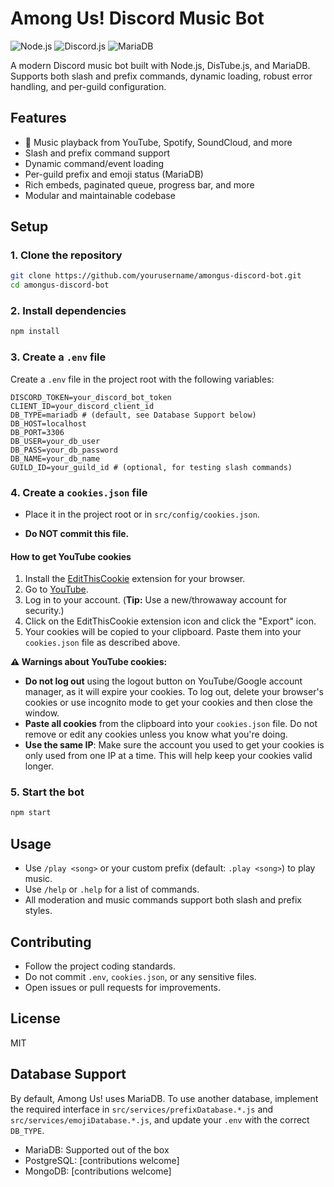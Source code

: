 # Among Us! Discord Music Bot

![Node.js](https://img.shields.io/badge/Node.js-18%2B-green)
![Discord.js](https://img.shields.io/badge/discord.js-v14-blue)
![MariaDB](https://img.shields.io/badge/MariaDB-supported-blue)

A modern Discord music bot built with Node.js, DisTube.js, and MariaDB. Supports both slash and prefix commands, dynamic loading, robust error handling, and per-guild configuration.

## Features
- 🎵 Music playback from YouTube, Spotify, SoundCloud, and more
- Slash and prefix command support
- Dynamic command/event loading
- Per-guild prefix and emoji status (MariaDB)
- Rich embeds, paginated queue, progress bar, and more
- Modular and maintainable codebase

## Setup

### 1. Clone the repository
```sh
git clone https://github.com/yourusername/amongus-discord-bot.git
cd amongus-discord-bot
```

### 2. Install dependencies
```sh
npm install
```

### 3. Create a `.env` file
Create a `.env` file in the project root with the following variables:
```env
DISCORD_TOKEN=your_discord_bot_token
CLIENT_ID=your_discord_client_id
DB_TYPE=mariadb # (default, see Database Support below)
DB_HOST=localhost
DB_PORT=3306
DB_USER=your_db_user
DB_PASS=your_db_password
DB_NAME=your_db_name
GUILD_ID=your_guild_id # (optional, for testing slash commands)
```

### 4. Create a `cookies.json` file
- Place it in the project root or in `src/config/cookies.json`.

- **Do NOT commit this file.**

#### How to get YouTube cookies
1. Install the [EditThisCookie](https://chrome.google.com/webstore/detail/editthiscookie/fngmhnnpilhplaeedifhccceomclgfbg) extension for your browser.
2. Go to [YouTube](https://www.youtube.com/).
3. Log in to your account. (**Tip:** Use a new/throwaway account for security.)
4. Click on the EditThisCookie extension icon and click the "Export" icon.
5. Your cookies will be copied to your clipboard. Paste them into your `cookies.json` file as described above.

**⚠️ Warnings about YouTube cookies:**
- **Do not log out** using the logout button on YouTube/Google account manager, as it will expire your cookies. To log out, delete your browser's cookies or use incognito mode to get your cookies and then close the window.
- **Paste all cookies** from the clipboard into your `cookies.json` file. Do not remove or edit any cookies unless you know what you're doing.
- **Use the same IP**: Make sure the account you used to get your cookies is only used from one IP at a time. This will help keep your cookies valid longer.

### 5. Start the bot
```sh
npm start
```

## Usage
- Use `/play <song>` or your custom prefix (default: `.play <song>`) to play music.
- Use `/help` or `.help` for a list of commands.
- All moderation and music commands support both slash and prefix styles.

## Contributing
- Follow the project coding standards.
- Do not commit `.env`, `cookies.json`, or any sensitive files.
- Open issues or pull requests for improvements.

## License
MIT

## Database Support

By default, Among Us! uses MariaDB. To use another database, implement the required interface in `src/services/prefixDatabase.*.js` and `src/services/emojiDatabase.*.js`, and update your `.env` with the correct `DB_TYPE`.

- MariaDB: Supported out of the box
- PostgreSQL: [contributions welcome]
- MongoDB: [contributions welcome] 